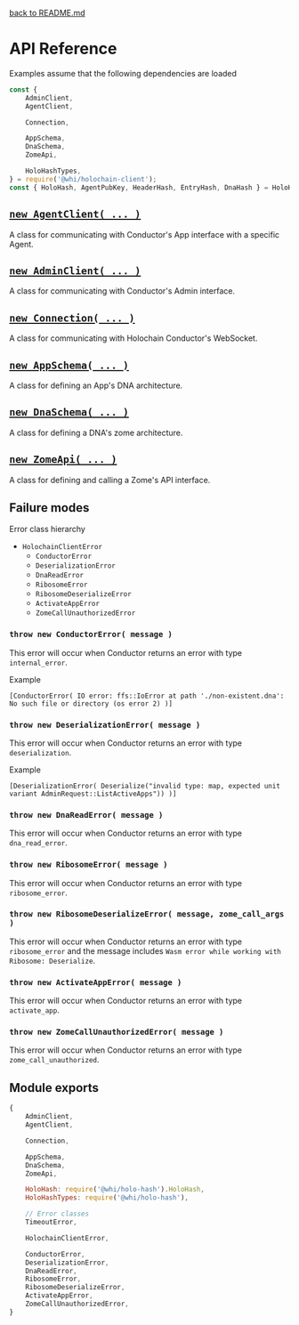 [back to README.md](../README.md)

# API Reference

Examples assume that the following dependencies are loaded
```javascript
const {
    AdminClient,
    AgentClient,

    Connection,

    AppSchema,
    DnaSchema,
    ZomeApi,

    HoloHashTypes,
} = require('@whi/holochain-client');
const { HoloHash, AgentPubKey, HeaderHash, EntryHash, DnaHash } = HoloHashTypes;
```

## [`new AgentClient( ... )`](./API_AgentClient.md)
A class for communicating with Conductor's App interface with a specific Agent.


## [`new AdminClient( ... )`](./API_AdminClient.md)
A class for communicating with Conductor's Admin interface.


## [`new Connection( ... )`](./API_Connection.md)
A class for communicating with Holochain Conductor's WebSocket.


## [`new AppSchema( ... )`](./API_AppSchema.md)
A class for defining an App's DNA architecture.


## [`new DnaSchema( ... )`](./API_DnaSchema.md)
A class for defining a DNA's zome architecture.


## [`new ZomeApi( ... )`](./API_ZomeApi.md)
A class for defining and calling a Zome's API interface.



## Failure modes

Error class hierarchy

- `HolochainClientError`
  - `ConductorError`
  - `DeserializationError`
  - `DnaReadError`
  - `RibosomeError`
  - `RibosomeDeserializeError`
  - `ActivateAppError`
  - `ZomeCallUnauthorizedError`

### `throw new ConductorError( message )`
This error will occur when Conductor returns an error with type `internal_error`.

Example
```
[ConductorError( IO error: ffs::IoError at path './non-existent.dna': No such file or directory (os error 2) )]
```

### `throw new DeserializationError( message )`
This error will occur when Conductor returns an error with type `deserialization`.

Example
```
[DeserializationError( Deserialize("invalid type: map, expected unit variant AdminRequest::ListActiveApps")) )]
```

### `throw new DnaReadError( message )`
This error will occur when Conductor returns an error with type `dna_read_error`.

### `throw new RibosomeError( message )`
This error will occur when Conductor returns an error with type `ribosome_error`.

### `throw new RibosomeDeserializeError( message, zome_call_args )`
This error will occur when Conductor returns an error with type `ribosome_error` and the message
includes `Wasm error while working with Ribosome: Deserialize`.

### `throw new ActivateAppError( message )`
This error will occur when Conductor returns an error with type `activate_app`.

### `throw new ZomeCallUnauthorizedError( message )`
This error will occur when Conductor returns an error with type `zome_call_unauthorized`.


## Module exports
```javascript
{
    AdminClient,
    AgentClient,

    Connection,

    AppSchema,
    DnaSchema,
    ZomeApi,

    HoloHash: require('@whi/holo-hash').HoloHash,
    HoloHashTypes: require('@whi/holo-hash'),

    // Error classes
    TimeoutError,

    HolochainClientError,

    ConductorError,
    DeserializationError,
    DnaReadError,
    RibosomeError,
    RibosomeDeserializeError,
    ActivateAppError,
    ZomeCallUnauthorizedError,
}
```
